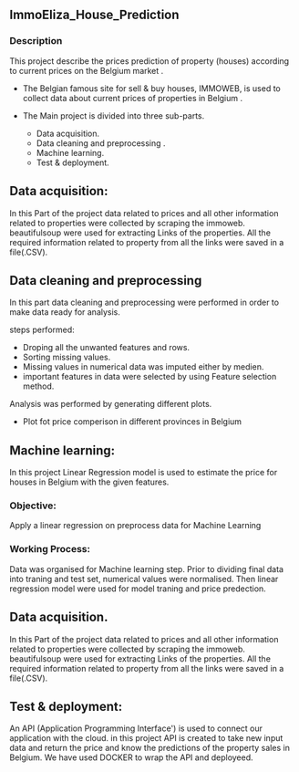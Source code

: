 ## ImmoEliza_House_Prediction
### Description

This project describe the prices prediction of property (houses) according to current prices on the Belgium market .

* The Belgian famous site for sell & buy houses, IMMOWEB, is used to collect data about current prices of properties in Belgium .

* The Main project is divided into three sub-parts.
    - Data acquisition.
    - Data cleaning and preprocessing .
    - Machine learning.
    - Test & deployment.

## Data acquisition:

In this Part of the project data related to prices and all other information related to properties were collected by scraping the immoweb. 
beautifulsoup were used for extracting Links of the properties.
All the required information related to property 
from all the links were saved in a file(.CSV).

## Data cleaning and preprocessing

In this part data cleaning and preprocessing were performed in order to make data ready for analysis. 

steps performed:

- Droping all the unwanted features and rows. 
- Sorting missing values.
- Missing values in numerical data was imputed either by medien.
- important features in data were selected by using Feature selection method.  
 
Analysis was performed by generating different plots.

- Plot fot price comperison in different provinces in Belgium

## Machine learning:

In this project Linear Regression model is used to estimate the price for houses in Belgium
with the given features.

### Objective:
Apply a linear regression on  preprocess data for Machine Learning

### Working Process:

Data was organised for Machine learning step.
Prior to dividing final data into traning and test set, numerical values were normalised.
Then linear regression model were used for model traning and price predection.

## Data acquisition.
In this Part of the project data related to 
prices and all other information related to 
properties were collected by scraping the immoweb. 
beautifulsoup were used for extracting Links of the properties.
All the required information related to property 
from all the links were saved in a file(.CSV).

## Test & deployment:
An API (Application Programming Interface') is used to connect our application with the cloud. 
in this project API is created to take new input data and return the price and know the predictions of the property sales in Belgium. We have used DOCKER to wrap the API and deployeed.
